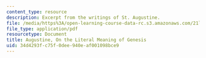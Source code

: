```yaml
---
content_type: resource
description: Excerpt from the writings of St. Augustine.
file: /media/https%3A/open-learning-course-data-rc.s3.amazonaws.com/21l-460-medieval-literature-medieval-women-writers-spring-2004/34d4293fc75f0dee940eaf001098bce9_hand_out3_augus.pdf
file_type: application/pdf
resourcetype: Document
title: Augustine, On the Literal Meaning of Genesis
uid: 34d4293f-c75f-0dee-940e-af001098bce9
---
```

